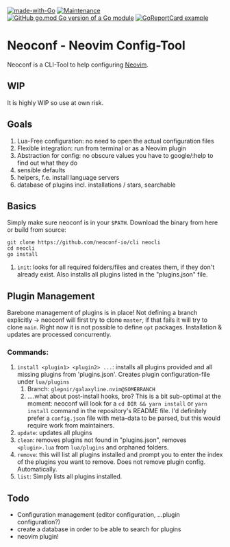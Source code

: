 [![made-with-Go](https://img.shields.io/badge/Made%20with-Go-1f425f.svg)](http://golang.org)
[![Maintenance](https://img.shields.io/badge/Maintained%3F-yes-green.svg)](https://GitHub.com/Naereen/StrapDown.js/graphs/commit-activity)
[![GitHub go.mod Go version of a Go module](https://img.shields.io/github/go-mod/go-version/neoconf-io/cli)](https://github.com/neoconf-io/cli)
[![GoReportCard example](https://goreportcard.com/badge/github.com/neoconf-io/cli)](https://goreportcard.com/report/github.com/neoconf-io/cli)

# Neoconf - Neovim Config-Tool

Neoconf is a CLI-Tool to help configuring [Neovim](https://github.com/neovim/neovim).

## WIP

It is highly WIP so use at own risk.

## Goals

1. Lua-Free configuration: no need to open the actual configuration files
2. Flexible integration: run from terminal or as a Neovim plugin
3. Abstraction for config: no obscure values you have to google/:help to find out what they do
4. sensible defaults
5. helpers, f.e. install language servers
6. database of plugins incl. installations / stars, searchable

## Basics

Simply make sure neoconf is in your `$PATH`. Download the binary from here or build from source:

```
git clone https://github.com/neoconf-io/cli neocli
cd neocli
go install
```

1. `init`: looks for all required folders/files and creates them, if they don't already exist. Also installs all plugins listed in the "plugins.json" file.

## Plugin Management

Barebone management of plugins is in place! Not defining a branch explicitly -> neoconf will first try to clone `master`, if that fails it will try to clone `main`. Right now it is not possible to define `opt` packages. Installation & updates are processed concurrently.

### Commands:

1. `install <plugin1> <plugin2> ...`: installs all plugins provided and all missing plugins from 'plugins.json'. Creates plugin configuration-file under `lua/plugins`
   1. Branch: `glepnir/galaxyline.nvim@SOMEBRANCH`
   2. ....what about post-install hooks, bro? This is a bit sub-optimal at the moment: neoconf will look for a `cd DIR && yarn install` or `yarn install` command in the repository's README file. I'd definitely prefer a `config.json` file with meta-data to be parsed, but this would require work from maintainers.
2. `update`: updates all plugins
3. `clean`: removes plugins not found in "plugins.json", removes `<plugin>.lua` from `lua/plugins` and orphaned folders.
4. `remove`: this will list all plugins installed and prompt you to enter the index of the plugins you want to remove. Does not remove plugin config. Automatically.
5. `list`: Simply lists all plugins installed.

## Todo

- Configuration management (editor configuration, ...plugin configuration?)
- create a database in order to be able to search for plugins
- neovim plugin!
